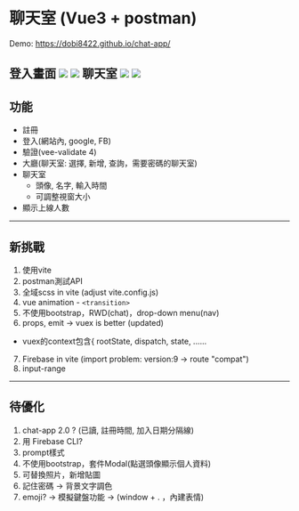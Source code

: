 # 聊天室 (Vue3 + postman)
Demo:
https://dobi8422.github.io/chat-app/

登入畫面
![](https://i.postimg.cc/02LGZHbC/0.png)
![](https://i.postimg.cc/d0F2ckRk/2.png)
聊天室
![](https://i.postimg.cc/rp9SVVgh/3.png)
![](https://i.postimg.cc/FRW3STM3/4.png)
---
## 功能
* 註冊
* 登入(網站內, google, FB)
* 驗證(vee-validate 4)
* 大廳(聊天室: 選擇, 新增, 查詢，需要密碼的聊天室)
* 聊天室
  * 頭像, 名字, 輸入時間
  * 可調整視窗大小
* 顯示上線人數

---
## 新挑戰
1. 使用vite
2. postman測試API
3. 全域scss in vite (adjust vite.config.js)
4. vue animation - `<transition>`
5. 不使用bootstrap，RWD(chat)，drop-down menu(nav)
6. props, emit -> vuex is better (updated)
  * vuex的context包含{ rootState, dispatch, state, ......
7. Firebase in vite (import problem: version:9 -> route "compat")
8. input-range

---
## 待優化
1. chat-app 2.0 ? (已讀, 註冊時間, 加入日期分隔線)
2. 用 Firebase CLI?
3. prompt樣式
4. 不使用bootstrap，套件Modal(點選頭像顯示個人資料)
5. 可替換照片，新增貼圖
6. 記住密碼 -> 背景文字調色
7. emoji? -> 模擬鍵盤功能 -> (window + . ，內建表情)
